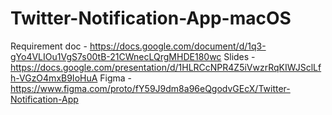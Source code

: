 # Twitter-Notification-App-macOS
Requirement doc - https://docs.google.com/document/d/1q3-gYo4VLIOu1VgS7s00tB-21CWnecLQrgMHDE180wc
Slides - https://docs.google.com/presentation/d/1HLRCcNPR4Z5iVwzrRqKIWJSclLfh-VGzO4mxB9IoHuA
Figma - https://www.figma.com/proto/fY59J9dm8a96eQgodvGEcX/Twitter-Notification-App
